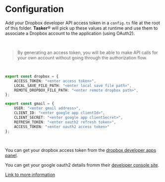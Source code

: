 # Configuration

Add your Dropbox developer API access token in a `config.ts` file at the root of this folder. **Tasker**:registered: will pick up these values at runtime and use them to associate a Dropbox account to the application (using OAuth2).

<br>

> By generating an access token, you will be able to make API calls for your own account without going through the authorization flow.

<br>

```typescript
export const dropbox = {
    ACCESS_TOKEN: "<enter access token>",
    LOCAL_SAVE_FILE_PATH: "<enter local save file path>",
    REMOTE_DROPBOX_FILE_PATH: "<enter remote dropbox path>",
};

export const gmail = {
    USER: "<enter gmail address>",
    CLIENT_ID: "<enter google app clientId>",
    CLIENT_SECRET: "<enter google app clientSecret>",
    REFRESH_TOKEN: "<enter oauth2 refresh token>",
    ACCESS_TOKEN: "<enter oauth2 access token>"
};
```
<br>

You can get your dropbox access token from the [dropbox developer apps panel](https://www.dropbox.com/developers/apps/).

You can get your google oauth2 details fromm their [developer console site](https://console.developers.google.com).

[Link to more information](https://www.dropbox.com/developers/reference/oauth-guide)

